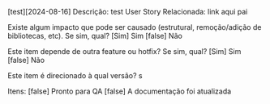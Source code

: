 
[test][2024-08-16]
Descrição: test
User Story Relacionada: link aqui pai

Existe algum impacto que pode ser causado (estrutural, remoção/adição de bibliotecas, etc). Se sim, qual?
[Sim] Sim [false] Não

Este item depende de outra feature ou hotfix? Se sim, qual?
[Sim] Sim [false] Não

Este item é direcionado à qual versão?
s

Itens:
[false] Pronto para QA
[false] A documentação foi atualizada
